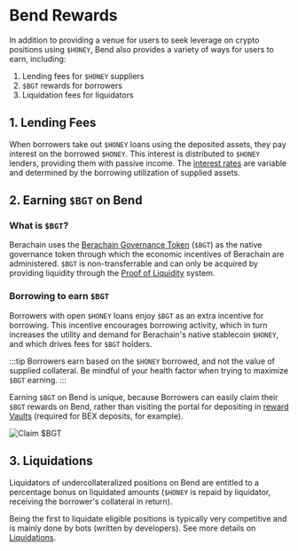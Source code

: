 # Bend Rewards

In addition to providing a venue for users to seek leverage on crypto positions using `$HONEY`, Bend also provides a variety of ways for users to earn, including:

1. Lending fees for `$HONEY` suppliers
2. `$BGT` rewards for borrowers
3. Liquidation fees for liquidators

## 1. Lending Fees

When borrowers take out `$HONEY` loans using the deposited assets, they pay interest on the borrowed `$HONEY`. This interest is distributed to `$HONEY` lenders, providing them with passive income. The [interest rates](/learn/lending-protocol/interest-rates) are variable and determined by the borrowing utilization of supplied assets.

## 2. Earning `$BGT` on Bend

### What is `$BGT`?

Berachain uses the [Berachain Governance Token](https://docs.berachain.com/learn/protocol/tokens/bgt) (`$BGT`) as the native governance token through which the economic incentives of Berachain are administered. `$BGT` is non-transferrable and can only be acquired by providing liquidity through the [Proof of Liquidity](https://docs.berachain.com/learn/what-is-proof-of-liquidity) system.

### Borrowing to earn `$BGT`

Borrowers with open `$HONEY` loans enjoy `$BGT` as an extra incentive for borrowing. This incentive encourages borrowing activity, which in turn increases the utility and demand for Berachain's native stablecoin `$HONEY`, and which drives fees for `$BGT` holders.

:::tip
Borrowers earn based on the `$HONEY` borrowed, and not the value of supplied collateral. Be mindful of your health factor when trying to maximize `$BGT` earning.
:::

Earning `$BGT` on Bend is unique, because Borrowers can easily claim their `$BGT` rewards on Bend, rather than visiting the portal for depositing in [reward Vaults](https://bartio.station.berachain.com/gauge) (required for BEX deposits, for example).

![Claim $BGT](/assets/claim-bgt.png)

## 3. Liquidations

Liquidators of undercollateralized positions on Bend are entitled to a percentage bonus on liquidated amounts (`$HONEY` is repaid by liquidator, receiving the borrower's collateral in return).

Being the first to liquidate eligible positions is typically very competitive and is mainly done by bots (written by developers). See more details on [Liquidations](/learn/lending-protocol/liquidations).
